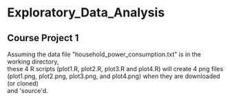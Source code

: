 # Exploratory_Data_Analysis
## Course Project 1

Assuming the data file "household_power_consumption.txt" is in the working directory,  
these 4 R scripts (plot1.R, plot2.R, plot3.R and plot4.R) will create 4 png files  
(plot1.png, plot2.png, plot3.png, and plot4.png) when they are downloaded (or cloned)  
and 'source'd.
